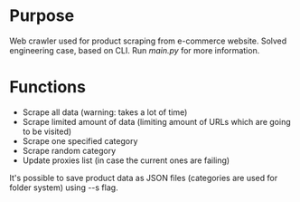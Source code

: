 # Purpose
Web crawler used for product scraping from e-commerce website. Solved engineering case, based on CLI. Run <i>main.py</i> for more information.
# Functions
* Scrape all data (warning: takes a lot of time)
* Scrape limited amount of data (limiting amount of URLs which are going to be visited)
* Scrape one specified category
* Scrape random category
* Update proxies list (in case the current ones are failing)

It's possible to save product data as JSON files (categories are used for folder system) using --s flag.
